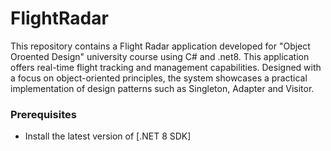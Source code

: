 # FlightRadar
This repository contains a Flight Radar application developed for "Object Oroented Design" university course using C# and .net8. This application offers real-time flight tracking and management capabilities. Designed with a focus on object-oriented principles, the system showcases a practical implementation of design patterns such as Singleton, Adapter and Visitor.

### Prerequisites
- Install the latest version of [.NET 8 SDK]
